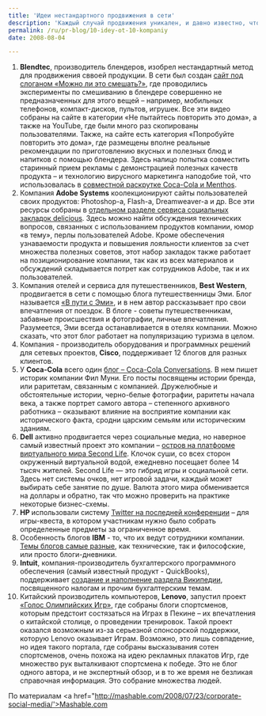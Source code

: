 ```yaml
---
title: 'Идеи нестандартного продвижения в сети'
description: 'Каждый случай продвижения уникален, и давно известно, что рецептов здесь нет. Точнее, они изобретаются – но не работают. Тем не менее, опыт нестандартного продвижения крупных компаний может вдохновить на поиск своей идеи. В наш список вошли 20 компаний из самых разных отраслей, их кампании использовали самые разнее медиа. Некоторые кампании были долгосрочными, некоторые – краткосрочными, также различался масштаб проведения, а также география и целевая аудитория.'
permalink: /ru/pr-blog/10-idey-ot-10-kompaniy
date: 2008-08-04

---
```


<ol>
<li><strong>Blendtec</strong>, производитель блендеров, изобрел нестандартный метод для продвижения сввоей продукции.  В сети был создан <a href="http://www.willitblend.com/">сайт под слоганом «Можно ли это смешать?»</a>, где проводились эксперименты по смешиванию в блендере совершенно не предназначенных для этого вещей – например, мобильных телефонов, компакт-дисков, пультов, игрушек. Все эти видео собраны на сайте в категории «Не пытайтесь повторить это дома», а также на YouTube, где были много раз скопированы пользователями. Также, на сайте есть категория «Попробуйте повторить это дома», где размещены вполне реальные рекомендации по приготовлению вкусных и полезных блюд и напитков с помощью блендера.  Здесь налицо попытка совместить старинный прием рекламы с демонстрацией полезных качеств продукта – и технологию вирусного маркетинга наподобие той, что использовалась в <a href="/ru/pr-blog/coca-cola-mentos-geyzer">совместной раскрутке Coca-Cola и Menthos</a>.</li>
<li>Компания <strong>Adobe Systems</strong> коолекционируют сайты пользователей своих продуктов: Photoshop-а, Flash-а, Dreamweaver-а и др. Все эти ресурсы собраны в <a href="http://delicious.com/adobe">отдельном разделе сервиса социальных закладок delicious</a>. Здесь можно найти обсуждения технических вопросов, связанных с использованием продуктов компании, юмор «в тему», перлы пользователей Adobe. Кроме обеспечения узнаваемости продукта и повышения лояльности клиентов за счет множества полезных советов, этот набор закладок также работает на позиционирование компании, так как из всех материалов и обсуждений складывается потрет как сотрудников Adobe,  так и их пользователей.</li><li>Компания отелей и сервиса для путешественников, <strong>Best Western</strong>, продвигается в сети с помощью блога путешественницы Эми. Блог называется <a href="http://onthegowithamy.blogspot.com/">«В пути с Эми»</a>, и в нем автор рассказывает про свои впечатления от поездок. В блоге - советы путешественникам, забавные происшествия и фотографии, личные впечатления. Разумеется, Эми всегда останавливается в отелях компании. Можно сказать, что этот блог работает на популяризацию туризма в целом.</li><li>Компания - производитель оборудования и программных решений для сетевых проектов, <strong>Cisco</strong>, поддерживает 12 блогов  для разных клиентов.</li><li>У <strong>Coca-Cola</strong> всего один <a href="http://www.coca-colaconversations.com/">блог – Coca-Cola Conversations</a>. В нем пишет историк компании Фил Муни. Его посты посвящены истории бренда, или раритетам, связанным с компанией. Дружелюбные и обстоятельные истории, черно-белые фотографии, раритеты начала века, а также портрет самого автора – степенного архивного работника – оказывают влияние на восприятие компании как исторического факта, сродни царским семьям или историческим зданиям. </li><li><strong>Dell</strong> активно продвигается через социальные медиа, но наверное самый известный проект это компании – <a href="http://www.dell.com/html/global/topics/sl/index.html">остров на платформе виртуального мира Second Life</a>. Клочок суши, со всех сторон окруженный виртуальной водой, ежедневно посещает более 14 тысяч жителей. Second Life — это гибрид игры и социальной сети. Здесь нет системы очков, нет игровой задачи, каждый может выбирать себе занятие по душе. Валюта этого мира обменивается на доллары и обратно, так что можно проверить на практике некоторые бизнес-схемы.</li><li><strong>HP </strong> использовали систему <a href="http://twitter.com/HP_BlogHer2008">Twitter на последней конференции</a> – для игры-квеста, в котором участникам нужно было собрать определенные предметы за ограниченное время.</li><li>Особенность блогов <strong>IBM</strong> - то, что их ведут сотрудники компании. <a href="http://www.ibm.com/blogs/zz/en/">Темы блогов самые разные</a>, как технические, так и философские, или просто блоги-дневники.</li>
<li><strong>Intuit</strong>,  компания-производитель бухгалтерского программного обеспечения (самый известный продукт - QuickBooks), поддерживает <a href="http://www.taxalmanac.org/index.php/Main_Page">создание и наполнение раздела Википедии</a>, посвященного налогам и прочим бухгалтерским темам.</li><li>Китайский производитель компьютеров, <strong>Lenovo</strong>, запустил проект <a href="http://summergames.lenovo.com/?cid=BADGE">«Голос Олимпийских Игр»</a>, где собраны блоги спортсменов, которым предстоит состязаться на Играх в Пекине – их впечатления о китайской столице, о проведении тренировок. Такой проект  оказался возможным из-за серьезной спонсорской поддержки, которую Lenovo оказывает Играм. Возможно, это лишь совпадение, но идея такого портала, где собраны высказывания сотен спортсменов, очень похожа на идею рекламных плакатов Игр, где множество рук выталкивают спортсмена к победе. Это не блог одного автора, и не экспертный обзор, и в то же время не безликая справочная информация. Это собрание множества людей.</li></ol>

По материалам <a href="http://mashable.com/2008/07/23/corporate-social-media/'>Mashable.com

